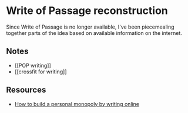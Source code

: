 # Write of Passage reconstruction 

Since Write of Passage is no longer available, I've been piecemealing together parts of the idea based on available information on the internet.

## Notes
* [[POP writing]]
* [[crossfit for writing]]


## Resources

* [How to build a personal monopoly by writing online](https://writeofpassage.com/blog/the-ultimate-guide-to-writing-online/)